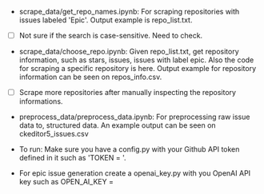 - scrape_data/get_repo_names.ipynb: For scraping repositories with issues labeled 'Epic'. Output example is repo_list.txt.
- [ ] Not sure if the search is case-sensitive. Need to check.
- scrape_data/choose_repo.ipynb: Given repo_list.txt, get repository information, such as stars, issues, issues with label epic. Also the code for scraping a specific repository is here. Output example for repository information can be seen on repos_info.csv.
- [ ] Scrape more repositories after manually inspecting the repository informations.
- preprocess_data/preprocess_data.ipynb: For preprocessing raw issue data to, structured data. An example output can be seen on ckeditor5_issues.csv

- To run: Make sure you have a config.py with your Github API token defined in it such as 'TOKEN = <YOUR TOKEN HERE>'.
- For epic issue generation create a openai_key.py with you OpenAI API key such as OPEN_AI_KEY = <YOUR TOKEN HERE>
